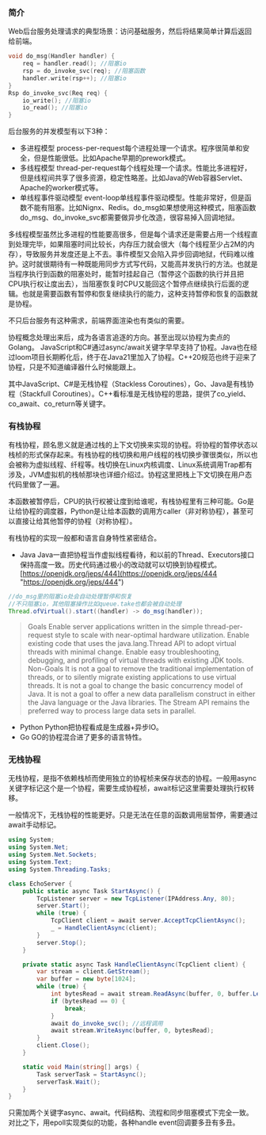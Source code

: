 ### 简介
Web后台服务处理请求的典型场景：访问基础服务，然后将结果简单计算后返回给前端。
```cpp
void do_msg(Handler handler) {
    req = handler.read(); //阻塞io
    rsp = do_invoke_svc(req); //阻塞函数
    handler.write(rsp++); //阻塞io
}
Rsp do_invoke_svc(Req req) {
    io_write(); //阻塞io
    io_read(); //阻塞io
}
```

后台服务的并发模型有以下3种：

- 多进程模型
  process-per-request每个进程处理一个请求。程序很简单和安全，但是性能很低。比如Apache早期的prework模式。
- 多线程模型
  thread-per-request每个线程处理一个请求。性能比多进程好，但是线程间共享了很多资源，稳定性略差。比如Java的Web容器Servlet、Apache的worker模式等。
- 单线程事件驱动模型
  event-loop单线程事件驱动模型。性能非常好，但是函数不能有阻塞。比如Nignx、Redis。do_msg如果想使用这种模式，阻塞函数do_msg、do_invoke_svc都需要做异步化改造，很容易掉入回调地狱。

多线程模型虽然比多进程的性能要高很多，但是每个请求还是需要占用一个线程直到处理完毕，如果阻塞时间比较长，内存压力就会很大（每个线程至少占2M的内存），导致服务并发度还是上不去。事件模型又会陷入异步回调地狱，代码难以维护。这时就很期待有一种既能用同步方式写代码，又能高并发执行的方法。也就是当程序执行到函数的阻塞处时，能暂时挂起自己（暂停这个函数的执行并且把CPU执行权让度出去），当阻塞恢复时CPU又能回这个暂停点继续执行后面的逻辑。也就是需要函数有暂停和恢复继续执行的能力，这种支持暂停和恢复的函数就是协程。

不只后台服务有这种需求，前端界面渲染也有类似的需要。

协程概念处理出来后，成为各语言追逐的方向。甚至出现以协程为卖点的Golang。
JavaScript和C#通过async/await关键字早早支持了协程。Java也在经过loom项目长期孵化后，终于在Java21里加入了协程。C++20规范也终于迎来了协程，只是不知道编译器什么时候能跟上。

其中JavaScript、C#是无栈协程（Stackless Coroutines），Go、Java是有栈协程（Stackfull Coroutines）。C++看标准是无栈协程的思路，提供了co_yield、co_await、co_return等关键字。

### 有栈协程
有栈协程，顾名思义就是通过栈的上下文切换来实现的协程。将协程的暂停状态以栈桢的形式保存起来。有栈协程的栈切换和用户线程的栈切换步骤很类似，所以也会被称为虚拟线程、纤程等。栈切换在Linux内核调度、Linux系统调用Trap都有涉及，JVM虚拟机的栈帧那块也详细介绍过。协程这里把栈上下文切换在用户态代码里做了一遍。

本函数被暂停后，CPU的执行权被让度到给谁呢，有栈协程里有三种可能。Go是让给协程的调度器，Python是让给本函数的调用方caller（非对称协程），甚至可以直接让给其他暂停的协程（对称协程）。

有栈协程的实现一般都和语言自身特性紧密结合。

- Java
  Java一直把协程当作虚拟线程看待，和以前的Thread、Executors接口保持高度一致。历史代码通过极小的改动就可以切换到协程模式。[https://openjdk.org/jeps/444](https://openjdk.org/jeps/444 "https://openjdk.org/jeps/444")
```java
//do_msg里的阻塞io处会自动处理暂停和恢复
//不只阻塞io，其他阻塞操作比如queue.take也都会被自动处理
Thread.ofVirtual().start((handler) -> do_msg(handler));
```
>Goals
Enable server applications written in the simple thread-per-request style to scale with near-optimal hardware utilization.
Enable existing code that uses the java.lang.Thread API to adopt virtual threads with minimal change.
Enable easy troubleshooting, debugging, and profiling of virtual threads with existing JDK tools.
Non-Goals
It is not a goal to remove the traditional implementation of threads, or to silently migrate existing applications to use virtual threads.
It is not a goal to change the basic concurrency model of Java.
It is not a goal to offer a new data parallelism construct in either the Java language or the Java libraries. The Stream API remains the preferred way to process large data sets in parallel.

- Python
  Python把协程看成是生成器+异步IO。
- Go
  GO的协程混合进了更多的语言特性。

### 无栈协程
无栈协程，是指不依赖栈桢而使用独立的协程桢来保存状态的协程。一般用async关键字标记这个是一个协程，需要生成协程桢，await标记这里需要处理执行权转移。

一般情况下，无栈协程的性能更好。只是无法在任意的函数调用层暂停，需要通过await手动标记。

```csharp
using System;
using System.Net;
using System.Net.Sockets;
using System.Text;
using System.Threading.Tasks;

class EchoServer {
    public static async Task StartAsync() {
        TcpListener server = new TcpListener(IPAddress.Any, 80);
        server.Start();
        while (true) {
            TcpClient client = await server.AcceptTcpClientAsync();
            _ = HandleClientAsync(client);
        }
        server.Stop();
    }

    private static async Task HandleClientAsync(TcpClient client) {
        var stream = client.GetStream();
        var buffer = new byte[1024];
        while (true) {
            int bytesRead = await stream.ReadAsync(buffer, 0, buffer.Length);
            if (bytesRead == 0) {
                break;
            }
            await do_invoke_svc(); //远程调用
            await stream.WriteAsync(buffer, 0, bytesRead);
        }
        client.Close();
    }

    static void Main(string[] args) {
        Task serverTask = StartAsync();
        serverTask.Wait();
    }
}
```

只需加两个关键字async、await。代码结构、流程和同步阻塞模式下完全一致。
对比之下，用epoll实现类似的功能，各种handle event回调要多丑有多丑。

